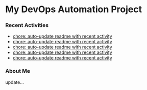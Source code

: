 # My DevOps Automation Project

### Recent Activities
<!-- activity:START -->
- [chore: auto-update readme with recent activity](https://github.com/kaigiii/mybowling-app/commit/c30d362630ce19a3c3b6b27e127e50ea209401a1)
- [chore: auto-update readme with recent activity](https://github.com/kaigiii/mybowling-app/commit/0ff1d6ce60f095302c79446fe9283eada9a332e8)
- [chore: auto-update readme with recent activity](https://github.com/kaigiii/mybowling-app/commit/5dcf321a8262a3743876d9a492db2e9ae19e21a0)
- [chore: auto-update readme with recent activity](https://github.com/kaigiii/mybowling-app/commit/bd67ee126c9775b26df41c0684afdb59d1639cd3)
- [chore: auto-update readme with recent activity](https://github.com/kaigiii/mybowling-app/commit/881d2b868dfc73b679b41f6d22661c11f36a9ad7)
<!-- activity:END -->

### About Me
<!-- MYLINKS:START -->
<!-- MYLINKS:END -->

update...
